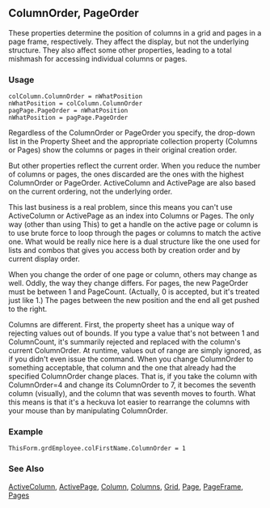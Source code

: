 ## ColumnOrder, PageOrder

These properties determine the position of columns in a grid and pages in a page frame, respectively. They affect the display, but not the underlying structure. They also affect some other properties, leading to a total mishmash for accessing individual columns or pages.

### Usage

```foxpro
colColumn.ColumnOrder = nWhatPosition
nWhatPosition = colColumn.ColumnOrder
pagPage.PageOrder = nWhatPosition
nWhatPosition = pagPage.PageOrder
```

Regardless of the ColumnOrder or PageOrder you specify, the drop-down list in the Property Sheet and the appropriate collection property (Columns or Pages) show the columns or pages in their original creation order. 

But other properties reflect the current order. When you reduce the number of columns or pages, the ones discarded are the ones with the highest ColumnOrder or PageOrder. ActiveColumn and ActivePage are also based on the current ordering, not the underlying order. 

This last business is a real problem, since this means you can't use ActiveColumn or ActivePage as an index into Columns or Pages. The only way (other than using This) to get a handle on the active page or column is to use brute force to loop through the pages or columns to match the active one. What would be really nice here is a dual structure like the one used for lists and combos that gives you access both by creation order and by current display order.

When you change the order of one page or column, others may change as well. Oddly, the way they change differs. For pages, the new PageOrder must be between 1 and PageCount. (Actually, 0 is accepted, but it's treated just like 1.) The pages between the new position and the end all get pushed to the right.

Columns are different. First, the property sheet has a unique way of rejecting values out of bounds. If you type a value that's not between 1 and ColumnCount, it's summarily rejected and replaced with the column's current ColumnOrder. At runtime, values out of range are simply ignored, as if you didn't even issue the command. When you change ColumnOrder to something acceptable, that column and the one that already had the specified ColumnOrder change places. That is, if you take the column with ColumnOrder=4 and change its ColumnOrder to 7, it becomes the seventh column (visually), and the column that was seventh moves to fourth. What this means is that it's a heckuva lot easier to rearrange the columns with your mouse than by manipulating ColumnOrder.

### Example

```foxpro
ThisForm.grdEmployee.colFirstName.ColumnOrder = 1
```
### See Also

[ActiveColumn](s4g328.md), [ActivePage](s4g573.md), [Column](s4g488.md), [Columns](s4g467.md), [Grid](s4g488.md), [Page](s4g524.md), [PageFrame](s4g524.md), [Pages](s4g461.md)
